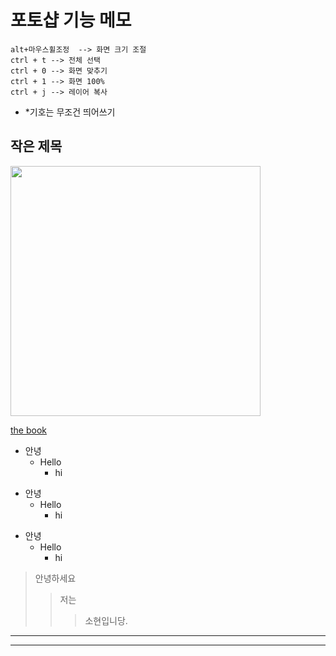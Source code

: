 # 포토샵 기능 메모

```
alt+마우스휠조정  --> 화면 크기 조절
ctrl + t --> 전체 선택
ctrl + 0 --> 화면 맞추기
ctrl + 1 --> 화면 100%
ctrl + j --> 레이어 복사
```

* *기호는 무조건 띄어쓰기

## 작은 제목

<img src="https://sxhyxn.github.io/img/그림그림.png"  width="400">

[the book](https://thebook.io/)

+ 안녕
  + Hello
    + hi


* 안녕
  * Hello
    * hi

- 안녕
  - Hello
    - hi
   
   
> 안녕하세요
> > 저는 
> > > 소현입니당.

__________________________________
----------------------------------


